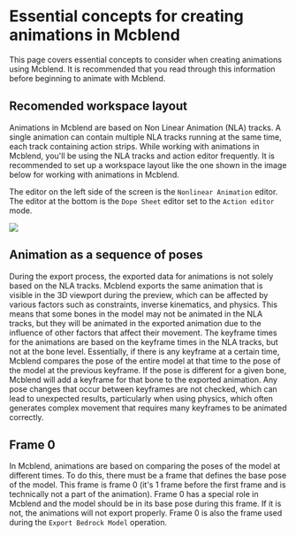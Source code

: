 # Essential concepts for creating animations in Mcblend

This page covers essential concepts to consider when creating animations using Mcblend. It is recommended that you read through this information before beginning to animate with Mcblend.

## Recomended workspace layout

Animations in Mcblend are based on Non Linear Animation (NLA) tracks. A single animation can contain multiple NLA tracks running at the same time, each track containing action strips. While working with animations in Mcblend, you'll be using the NLA tracks and action editor frequently. It is recommended to set up a workspace layout like the one shown in the image below for working with animations in Mcblend.

The editor on the left side of the screen is the `Nonlinear Animation` editor. The editor at the bottom is the `Dope Sheet` editor set to the `Action editor` mode.

![](/img/animations/animation_editing_workspace.png)

## Animation as a sequence of poses

During the export process, the exported data for animations is not solely based on the NLA tracks. Mcblend exports the same animation that is visible in the 3D viewport during the preview, which can be affected by various factors such as constraints, inverse kinematics, and physics. This means that some bones in the model may not be animated in the NLA tracks, but they will be animated in the exported animation due to the influence of other factors that affect their movement. The keyframe times for the animations are based on the keyframe times in the NLA tracks, but not at the bone level. Essentially, if there is any keyframe at a certain time, Mcblend compares the pose of the entire model at that time to the pose of the model at the previous keyframe. If the pose is different for a given bone, Mcblend will add a keyframe for that bone to the exported animation. Any pose changes that occur between keyframes are not checked, which can lead to unexpected results, particularly when using physics, which often generates complex movement that requires many keyframes to be animated correctly.

## Frame 0

In Mcblend, animations are based on comparing the poses of the model at different times. To do this, there must be a frame that defines the base pose of the model. This frame is frame 0 (it's 1 frame before the first frame and is technically not a part of the animation). Frame 0 has a special role in Mcblend and the model should be in its base pose during this frame. If it is not, the animations will not export properly. Frame 0 is also the frame used during the `Export Bedrock Model` operation.

